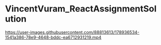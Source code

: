 # VincentVuram_ReactAssignmentSolution



https://user-images.githubusercontent.com/88813613/178936534-1541a386-78e9-4648-bddc-ea6712931219.mp4

